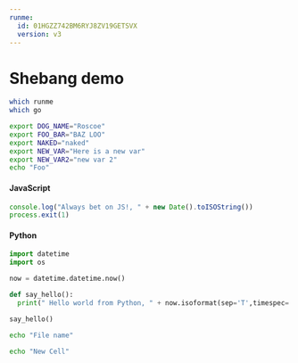 ```yaml
---
runme:
  id: 01HGZZ742BM6RYJ8ZV19GETSVX
  version: v3
---
```


# Shebang demo

```sh {"id":"01HS1Z2VGNR2XH04TPGKPT8ZH8"}
which runme
which go
```

```sh {"id":"01HRCNG3ZXPY76J98HEQ4JV4AR","interactive":"true","name":"export-vars","promptEnv":"auto","terminalRows":"3"}
export DOG_NAME="Roscoe"
export FOO_BAR="BAZ LOO"
export NAKED="naked"
export NEW_VAR="Here is a new var"
export NEW_VAR2="new var 2"
echo "Foo"
```

#### JavaScript

```js {"name":"demo-js","terminalRows":"2"}
console.log("Always bet on JS!, " + new Date().toISOString())
process.exit(1)
```

#### Python

```python {"id":"01HG7EGG30W7YJNT6C083GVANW","interpreter":"/usr/bin/python","name":"demo-py","terminalRows":"2"}
import datetime
import os

now = datetime.datetime.now()

def say_hello():
  print(" Hello world from Python, " + now.isoformat(sep='T',timespec='auto'))

say_hello()

```

```sh
echo "File name"
```

```sh
echo "New Cell"
```
